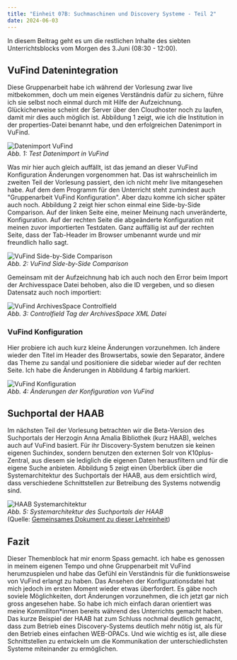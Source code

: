 ```yaml
---
title: "Einheit 07B: Suchmaschinen und Discovery Systeme - Teil 2"
date: 2024-06-03
---
```


In diesem Beitrag geht es um die restlichen Inhalte des siebten Unterrichtsblocks vom Morgen des 3.Juni (08:30 - 12:00). 

## VuFind Datenintegration
Diese Gruppenarbeit habe ich während der Vorlesung zwar live mitbekommen, doch um mein eigenes Verständnis dafür zu sichern, führe ich sie selbst noch einmal durch mit Hilfe der Aufzeichnung. Glückicherweise scheint der Server über den Cloudhoster noch zu laufen, damit mir dies auch möglich ist. Abbildung 1 zeigt, wie ich die Institution in der properties-Datei benannt habe, und den erfolgreichen Datenimport in VuFind.  

![Datenimport VuFind](\Lerntagebuch_BAIN\images\Screenshot_vufind_test240630.jpg)  
*Abb. 1: Test Datenimport in VuFind*  

Was mir hier auch gleich auffällt, ist das jemand an dieser VuFind Konfiguration Änderungen vorgenommen hat. Das ist wahrscheinlich im zweiten Teil der Vorlesung passiert, den ich nicht mehr live mitangesehen habe. Auf dem dem Programm für den Unterricht steht zumindest auch "Gruppenarbeit VuFind Konfiguration". Aber dazu komme ich sicher später auch noch. Abbildung 2 zeigt hier schon einmal eine Side-by-Side Comparison. Auf der linken Seite eine, meiner Meinung nach unveränderte, Konfiguration. Auf der rechten Seite die abgeänderte Konfiguration mit meinen zuvor importierten Testdaten. Ganz auffällig ist auf der rechten Seite, dass der Tab-Header im Browser umbenannt wurde und mir freundlich hallo sagt.  

![VuFind Side-by-Side Comparison](\Lerntagebuch_BAIN\images\Screenshot_vufind_comparison.jpg)  
*Abb. 2: VuFind Side-by-Side Comparison*  

Gemeinsam mit der Aufzeichnung hab ich auch noch den Error beim Import der Archivesspace Datei behoben, also die ID vergeben, und so diesen Datensatz auch noch importiert:  

![VuFind ArchivesSpace Controlfield](\Lerntagebuch_BAIN\images\Screenshot_vufind_importarchivesspace.jpg)  
*Abb. 3: Controlfield Tag der ArchivesSpace XML Datei*  

### VuFind Konfiguration
Hier probiere ich auch kurz kleine Änderungen vorzunehmen. Ich ändere wieder den Titel im Header des Browsertabs, sowie den Separator, ändere das Theme zu sandal und positioniere die sidebar wieder auf der rechten Seite. Ich habe die Änderungen in Abbildung 4 farbig markiert.  

![VuFind Konfiguration](\Lerntagebuch_BAIN\images\Screenshot_vufind_config.jpg)  
*Abb. 4: Änderungen der Konfiguration von VuFind*  

## Suchportal der HAAB
Im nächsten Teil der Vorlesung betrachten wir die Beta-Version des Suchportals der Herzogin Anna Amalia Bibliothek (kurz HAAB), welches auch auf VuFind basiert. Für ihr Discovery-System benutzen sie keinen eigenen Suchindex, sondern benutzen den externen Solr von K10plus-Zentral, aus diesem sie lediglich die eigenen Daten herausfiltern und für die eigene Suche anbieten. Abbildung 5 zeigt einen Überblick über die Systemarchitektur des Suchportals der HAAB, aus dem ersichtlich wird, dass verschiedene Schnittstellen zur Betreibung des Systems notwendig sind.  

![HAAB Systemarchitektur](\Lerntagebuch_BAIN\images\Screenshot_HAAB_systemarchitektur.jpg)  
*Abb. 5: Systemarchitektur des Suchportals der HAAB*  
(Quelle: [Gemeinsames Dokument zu dieser Lehreinheit](https://pad.gwdg.de/5jn060c8RDC6WukTIuP5RQ#Beispiel-Suchportal-der-HAAB))  

## Fazit
Dieser Themenblock hat mir enorm Spass gemacht. ich habe es genossen in meinem eigenen Tempo und ohne Gruppenarbeit mit VuFind herumzuspielen und habe das Gefühl ein Verständnis für die funktionsweise von VuFind erlangt zu haben. Das Ansehen der Konfigurationsdatei hat mich jedoch im ersten Moment wieder etwas überfordert. Es gäbe noch soviele Möglichkeiten, dort Änderungen vorzunehmen, die ich jetzt gar nich gross angesehen habe. So habe ich mich einfach daran orientiert was meine Kommiliton*innen bereits während des Unterrichts gemacht haben. Das kurze Beispiel der HAAB hat zum Schluss nochmal deutlich gemacht, dass zum Betrieb eines Discovery-Systems deutlich mehr nötig ist, als für den Betrieb eines einfachen WEB-OPACs. Und wie wichtig es ist, alle diese Schnittstellen zu entwickeln um die Kommunikation der unterschiedlichsten Systeme miteinander zu ermöglichen. 